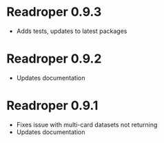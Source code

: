 # Readroper 0.9.3
* Adds tests, updates to latest packages

# Readroper 0.9.2
* Updates documentation

# Readroper 0.9.1
* Fixes issue with multi-card datasets not returning
* Updates documentation
